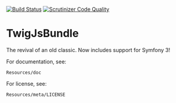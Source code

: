 [![Build Status](https://travis-ci.org/ForkNetwork/TwigJsBundle.svg)](https://travis-ci.org/ForkNetwork/TwigJsBundle) [![Scrutinizer Code Quality](https://scrutinizer-ci.com/g/ForkNetwork/TwigJsBundle/badges/quality-score.png)](https://scrutinizer-ci.com/g/ForkNetwork/TwigJsBundle/)

TwigJsBundle
============
The revival of an old classic. Now includes support for Symfony 3!


For documentation, see:

    Resources/doc
    

For license, see:

    Resources/meta/LICENSE
